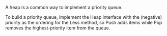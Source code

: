 A heap is a common way to implement a priority queue.

To build a priority queue, implement the Heap interface with the (negative) priority as the ordering for the Less method, so Push adds items while Pop removes the highest-priority item from the queue.

